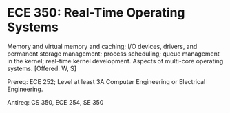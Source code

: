 # ECE 350: Real-Time Operating Systems
Memory and virtual memory and caching; I/O devices, drivers, and permanent storage management; process scheduling; queue management in the kernel; real-time kernel development. Aspects of multi-core operating systems. [Offered: W, S]

Prereq: ECE 252; Level at least 3A Computer Engineering or Electrical Engineering.

Antireq: CS 350, ECE 254, SE 350
